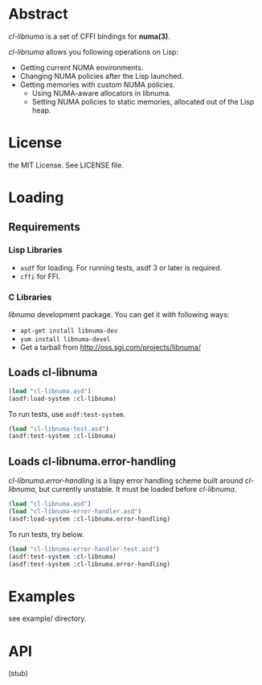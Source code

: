 # Abstract

*cl-libnuma* is a set of CFFI bindings for **numa(3)**.

*cl-libnuma* allows you following operations on Lisp:

- Getting current NUMA environments.
- Changing NUMA policies after the Lisp launched.
- Getting memories with custom NUMA policies.
  - Using NUMA-aware allocators in libnuma.
  - Setting NUMA policies to static memories, allocated out of the Lisp heap.


# License

the MIT License. See LICENSE file.


# Loading

## Requirements 

### Lisp Libraries

- `asdf` for loading. For running tests, asdf 3 or later is required.
- `cffi` for FFI.

### C Libraries

*libnuma* development package. You can get it with following ways:

- `apt-get install libnuma-dev`
- `yum install libnuma-devel`
- Get a tarball from http://oss.sgi.com/projects/libnuma/

## Loads cl-libnuma

```lisp
(load "cl-libnuma.asd")
(asdf:load-system :cl-libnuma)
```

To run tests, use `asdf:test-system`.

```lisp
(load "cl-libnuma-test.asd")
(asdf:test-system :cl-libnuma)
```

## Loads cl-libnuma.error-handling

*cl-libnuma.error-handling* is a lispy error handling scheme built
around *cl-libnuma*, but currently unstable.
It must be loaded before *cl-libnuma*.

```lisp
(load "cl-libnuma.asd")
(load "cl-libnuma-error-handler.asd")
(asdf:load-system :cl-libnuma.error-handling)
```

To run tests, try below.

```lisp
(load "cl-libnuma-error-handler-test.asd")
(asdf:test-system :cl-libnuma)
(asdf:test-system :cl-libnuma.error-handling)
```


# Examples

see example/ directory.


# API

(stub)


